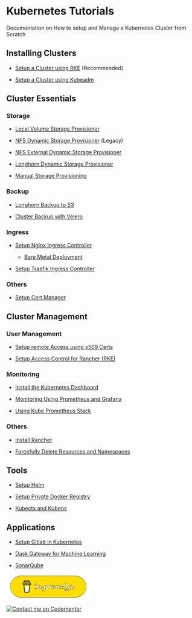 # Kubernetes Tutorials
Documentation on How to setup and Manage a Kubernetes Cluster from Scratch

## Installing Clusters
- [Setup a Cluster using RKE](rke.md) (Recommended)

- [Setup a Cluster using Kubeadm](installation.md)

## Cluster Essentials

### Storage

- [Local Volume Storage Provisioner](storage/local-volume/Readme.md)

- [NFS Dynamic Storage Provisioner](storage/nfs-storage/Readme.md) (Legacy)

- [NFS External Dynamic Storage Provisioner](storage/nfs-external-storage/Readme.md)

- [Longhorn Dynamic Storage Provisioner](storage/longhorn/Readme.md)

- [Manual Storage Provisioning](storage/manual.md)

### Backup

- [Longhorn Backup to S3](storage/longhorn/backup.md)

- [Cluster Backup with Velero](storage/backup.md)

### Ingress
- [Setup Nginx Ingress Controller](ingress/nginx/Readme.md)
    - [Bare Metal Deployment](ingress/nginx/bare-metal/Readme.md)

- [Setup Traefik Ingress Controller](ingress/traefik/Readme.md)

### Others

- [Setup Cert Manager](cert-manager/Readme.md)

## Cluster Management

### User Management

- [Setup remote Access using x509 Certs](user-management/generic.md)

- [Setup Access Control for Rancher (RKE)](user-management/rke.md)

### Monitoring

- [Install the Kubernetes Dashboard](dashboard/Readme.md)

- [Monitoring Using Prometheus and Grafana](monitoring/manual/Readme.md)

- [Using Kube Prometheus Stack](monitoring/operator/Readme.md)

### Others

- [Install Rancher](rancher.md)

- [Forcefully Delete Resources and Namespaces](force-delete.md)

## Tools

- [Setup Helm](helm.md)

- [Setup Private Docker Registry](pull-secrets.md)

- [Kubectx and Kubens](kubectx.md)

## Applications

- [Setup Gitlab in Kubernetes](gitlab.md)

- [Dask Gateway for Machine Learning](dask-gateway/Readme.md)

- [SonarQube](sonarqube/Readme.md)


[![Buy Me Coffee 🙏](images/buymecoffee.gif)](https://buymeacoffee.com/odytrice)

[![Contact me on Codementor](https://www.codementor.io/m-badges/odytrice/find-me-on-cm-b.svg)](https://www.codementor.io/@odytrice?refer=badge)
